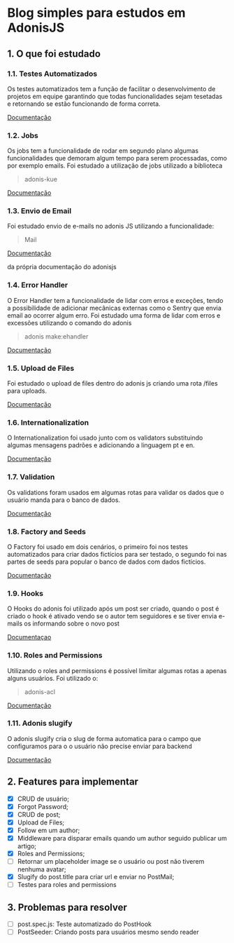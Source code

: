 # Blog simples para estudos em AdonisJS

## 1. O que foi estudado

### 1.1. Testes Automatizados

Os testes automatizados tem a função de facilitar o desenvolvimento de projetos em equipe garantindo que todas funcionalidades sejam tesetadas e retornando se estão funcionando de forma correta.

[Documentação](https://adonisjs.com/docs/4.1/testing)

### 1.2. Jobs

Os jobs tem a funcionalidade de rodar em segundo plano algumas funcionalidades que demoram algum tempo para serem processadas, como por exemplo emails.
Foi estudado a utilização de jobs utilizado a biblioteca

> adonis-kue

[Documentação](https://github.com/nrempel/adonis-kue)

### 1.3. Envio de Email

Foi estudado envio de e-mails no adonis JS utilizando a funcionalidade:

> Mail

[Documentação](https://adonisjs.com/docs/4.1/mail)

da própria documentação do adonisjs

### 1.4. Error Handler

O Error Handler tem a funcionalidade de lidar com erros e exceções, tendo a possibilidade de adicionar mecânicas externas como o Sentry que envia email ao ocorrer algum erro.
Foi estudado uma forma de lidar com erros e excessões utilizando o comando do adonis

> adonis make:ehandler

[Documentação](https://adonisjs.com/docs/4.1/exceptions)

### 1.5. Upload de Files

Foi estudado o upload de files dentro do adonis js criando uma rota /files para uploads.

[Documentação](https://adonisjs.com/docs/4.1/file-uploads)

### 1.6. Internationalization

O Internationalization foi usado junto com os validators substituindo algumas mensagens padrões e adicionando a linguagem pt e en.

[Documentação](https://adonisjs.com/docs/4.1/internationalization)

### 1.7. Validation

Os validations foram usados em algumas rotas para validar os dados que o usuário manda para o banco de dados.

[Documentação](https://adonisjs.com/docs/4.1/validator)

### 1.8. Factory and Seeds

O Factory foi usado em dois cenários, o primeiro foi nos testes automatizados para criar dados fictícios para ser testado, o segundo foi nas partes de seeds para popular o banco de dados com dados fictícios.

[Documentação](https://adonisjs.com/docs/4.1/seeds-and-factories)

### 1.9. Hooks

O Hooks do adonis foi utilizado após um post ser criado, quando o post é criado o hook é ativado vendo se o autor tem seguidores e se tiver envia e-mails os informando sobre o novo post

[Documentaçao](https://adonisjs.com/docs/4.1/database-hooks)

### 1.10. Roles and Permissions

Utilizando o roles and permissions é possível limitar algumas rotas a apenas alguns usuários. Foi utilizado o:

> adonis-acl

[Documentação](https://www.npmjs.com/package/adonis-acl)

### 1.11. Adonis slugify

O adonis slugify cria o slug de forma automatica para o campo que configuramos para o o usuário não precise enviar para backend

[Documentação](https://github.com/adonisjs/adonis-lucid-slugify)

## 2. Features para implementar

- [x] CRUD de usuário;
- [x] Forgot Password;
- [x] CRUD de post;
- [x] Upload de Files;
- [x] Follow em um author;
- [x] Middleware para disparar emails quando um author seguido publicar um artigo;
- [x] Roles and Permissions;
- [ ] Retornar um placeholder image se o usuário ou post não tiverem nenhuma avatar;
- [x] Slugify do post.title para criar url e enviar no PostMail;
- [ ] Testes para roles and permissions

## 3. Problemas para resolver

- [ ] post.spec.js: Teste automatizado do PostHook
- [ ] PostSeeder: Criando posts para usuários mesmo sendo reader
